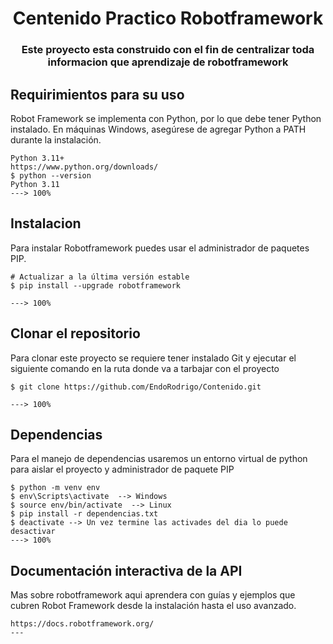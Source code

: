 <h1 align="center">Centenido Practico Robotframework</h1>
<h3 align="center">Este proyecto esta construido con el fin de centralizar toda informacion que aprendizaje de robotframework</h3>

## Requirimientos para su uso
Robot Framework se implementa con Python, por lo que debe tener Python instalado.
En máquinas Windows, asegúrese de agregar Python a PATH durante la instalación.
```Web
Python 3.11+
https://www.python.org/downloads/
$ python --version
Python 3.11
---> 100%
```

## Instalacion
Para instalar Robotframework puedes usar el administrador de paquetes PIP.

```console
# Actualizar a la última versión estable
$ pip install --upgrade robotframework

---> 100%
```

## Clonar el repositorio

Para clonar este proyecto se requiere tener instalado Git y ejecutar el siguiente comando en la ruta donde va a tarbajar con el proyecto
```console
$ git clone https://github.com/EndoRodrigo/Contenido.git

---> 100%
```
## Dependencias

Para el manejo de dependencias usaremos un entorno virtual de python para aislar el proyecto y administrador de paquete PIP
```console
$ python -m venv env
$ env\Scripts\activate  --> Windows
$ source env/bin/activate  --> Linux
$ pip install -r dependencias.txt
$ deactivate --> Un vez termine las activades del dia lo puede desactivar
---> 100%
```

## Documentación interactiva de la API

Mas sobre robotframework aqui aprendera con guías y ejemplos que cubren Robot Framework desde la instalación hasta el uso avanzado.

```console
https://docs.robotframework.org/
---
